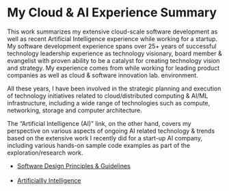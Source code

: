 # My Cloud & AI Experience Summary
This work summarizes my extensive cloud-scale software development as well as recent Artificial Intelligence experience while working for a startup. My software development experience spans over 25+ years of successful technology leadership experience as technology visionary, board member & evangelist with proven ability to be a catalyst for creating technology vision and strategy. My experience comes from while working for leading product companies as well as cloud & software innovation lab. environment.

All these years, I have been involved in the strategic planning and execution of technology initiatives related to cloud/distributed computing & AI/ML infrastructure, including a wide range of technologies such as compute, networking, storage and computer architecture.

The “Artificial Intelligence (AI)” link, on the other hand, covers my perspective on various aspects of ongoing AI related technology & trends based on the extensive work I recently did for a start-up AI company, including various hands-on sample code examples as part of the exploration/research work.

- [Software Design Principles & Guidelines](https://github.com/deepak-vij/DesignPrinciples/blob/main/README.md)
<br><br>
- [Artificiallly Intelligence](https://github.com/deepak-vij/AIRepo/blob/main/README.md)